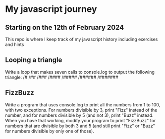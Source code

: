 # My javascript journey
## Starting on the 12th of February 2024
This repo is where I keep track of my javascript history including exercises and hints

## Looping a triangle
Write a loop that makes seven calls to console.log to output the following
triangle:
/#
/##
/###
/####
/#####
/######
/#######

## FizzBuzz
Write a program that uses console.log to print all the numbers from 1 to 100,
with two exceptions. For numbers divisible by 3, print "Fizz" instead of the
number, and for numbers divisible by 5 (and not 3), print "Buzz" instead.
When you have that working, modify your program to print "FizzBuzz" for
numbers that are divisible by both 3 and 5 (and still print "Fizz" or "Buzz"
for numbers divisible by only one of those).


